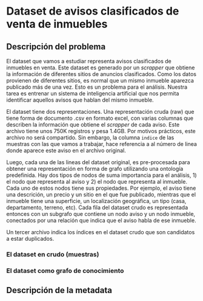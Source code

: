 # Dataset de avisos clasificados de venta de inmuebles

## Descripción del problema
El dataset que vamos a estudiar representa avisos clasificados de inmuebles en venta. Este dataset es generado por un *scrapper* que obtiene la información de diferentes sitios de anuncios clasificados. Como los datos provienen de diferentes sitios, es normal que un mismo inmueble aparezca publicado más de una vez. Esto es un problema para el análisis. Nuestra tarea es entrenar un sistema de inteligencia artificial que nos permita identificar aquellos avisos que hablan del mismo inmueble.

El dataset tiene dos representaciones. Una representación cruda (raw) que tiene forma de documento .csv en formato excel, con varias columnas que describen la información que obtiene el *scrapper* de cada aviso. Este archivo tiene unos 750K registros y pesa 1.4GB. Por motivos prácticos, este archivo no será compartido. Sin embargo, la columna `indice` de las muestras con las que vamos a trabajar, hace referencia a al número de linea donde aparece este aviso en el archivo original. 

Luego, cada una de las lineas del dataset original, es pre-procesada para obtener una representación en forma de grafo utilizando una ontología predefinida. Hay dos tipos de nodos de suma importancia para el análisis, 1) el nodo que representa al  aviso y 2) el nodo que representa al inmueble. Cada uno de estos nodos tiene sus propiedades. Por ejemplo, el aviso tiene una descrición, un precio y un sitio en el que fue publicado, mientras que el inmueble tiene una superficie, un localización geográfica, un tipo (casa, departamento, terreno, etc). Cada fila del dataset crudo es representada entonces con un subgrafo que contiene un nodo aviso y un nodo inmueble, conectados por una relación que indica que el aviso habla de ese inmueble.

Un tercer archivo indica los índices en el dataset crudo que son candidatos a estar duplicados. 

### El dataset en crudo (muestras)

### El dataset como grafo de conocimiento

## Descripción de la metadata


